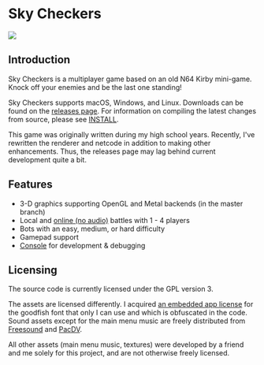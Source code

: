 # Sky Checkers

[<img src="https://zgcoder.net/software/skycheckers/images/playing-thumb.png">](https://zgcoder.net/software/skycheckers/images/playing.png)

## Introduction
Sky Checkers is a multiplayer game based on an old N64 Kirby mini-game. Knock off your enemies and be the last one standing!

Sky Checkers supports macOS, Windows, and Linux. Downloads can be found on the [releases page](https://github.com/zorgiepoo/Sky-Checkers/releases). For information on compiling the latest changes from source, please see [INSTALL](INSTALL).

This game was originally written during my high school years. Recently, I've rewritten the renderer and netcode in addition to making other enhancements. Thus, the releases page may lag behind current development quite a bit.

## Features

* 3-D graphics supporting OpenGL and Metal backends (in the master branch)
* Local and [online (no audio)](https://zgcoder.net/zfw/skycheckers_play_noaudio.mov) battles with 1 - 4 players
* Bots with an easy, medium, or hard difficulty
* Gamepad support
* [Console](https://zgcoder.net/software/skycheckers/images/console.png) for development & debugging

## Licensing

The source code is currently licensed under the GPL version 3.

The assets are licensed differently. I acquired [an embedded app license](http://typodermicfonts.com/goodfish/) for the goodfish font that only I can use and which is obfuscated in the code. Sound assets except for the main menu music are freely distributed from [Freesound](https://freesound.org) and [PacDV](http://www.pacdv.com/sounds/).

All other assets (main menu music, textures) were developed by a friend and me solely for this project, and are not otherwise freely licensed.
